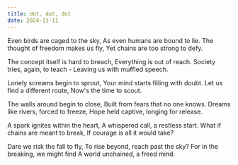 ```yaml
---
title: dot, dot, dot
date: 2024-11-11
---
```

Even birds are caged to the sky,
As even humans are bound to lie.
The thought of freedom makes us fly,
Yet chains are too strong to defy.

The concept itself is hard to breach,
Everything is out of reach.
Society tries, again, to teach - 
Leaving us with muffled speech.

Lonely screams begin to sprout,
Your mind starts filling with doubt.
Let us find a different route,
Now's the time to scout.

The walls around begin to close,
Built from fears that no one knows.
Dreams like rivers, forced to freeze,
Hope held captive, longing for release.

A spark ignites within the heart,
A whispered call, a restless start.
What if chains are meant to break,
If courage is all it would take?

Dare we risk the fall to fly,
To rise beyond, reach past the sky?
For in the breaking, we might find
A world unchained, a freed mind.